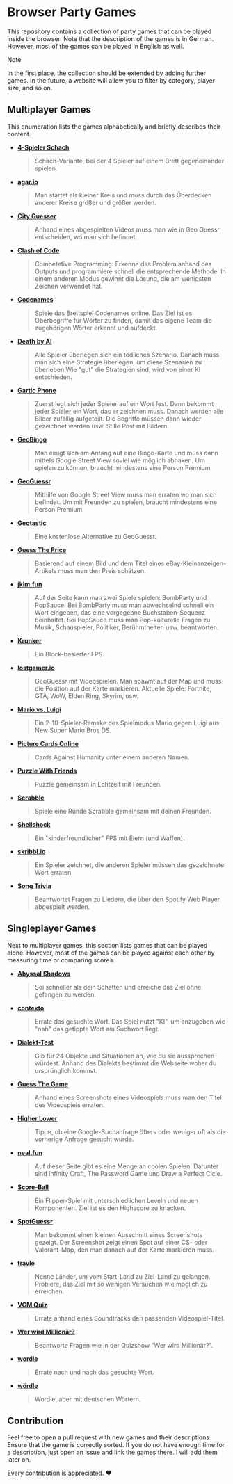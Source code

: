 # Browser Party Games

This repository contains a collection of party games that can be played inside the browser.
Note that the description of the games is in German.
However, most of the games can be played in English as well.

> [!NOTE]
> In the first place, the collection should be extended by adding further games.
> In the future, a website will allow you to filter by category, player size, and so on.

## Multiplayer Games

This enumeration lists the games alphabetically and briefly describes their content.

- **[4-Spieler Schach](https://www.chess.com/de/terms/4-spieler-schach)**
  > Schach-Variante, bei der 4 Spieler auf einem Brett gegeneinander spielen.
- **[agar.io](https://agar.io)**
  > Man startet als kleiner Kreis und muss durch das Überdecken anderer Kreise größer und größer werden.
- **[City Guesser](https://virtualvacation.us/guess)**
  > Anhand eines abgespielten Videos muss man wie in Geo Guessr entscheiden, wo man sich befindet.
- **[Clash of Code](https://www.codingame.com/multiplayer/clashofcode)**
  > Competetive Programming: Erkenne das Problem anhand des Outputs und programmiere schnell die entsprechende Methode.
  > In einem anderen Modus gewinnt die Lösung, die am wenigsten Zeichen verwendet hat.
- **[Codenames](https://codenames.game)**
  > Spiele das Brettspiel Codenames online.
  > Das Ziel ist es Oberbegriffe für Wörter zu finden, damit das eigene Team die zugehörigen Wörter erkennt und aufdeckt.
- **[Death by AI](https://deathbyai.gg)**
  > Alle Spieler überlegen sich ein tödliches Szenario.
  > Danach muss man sich eine Strategie überlegen, um diese Szenarien zu überleben
  > Wie "gut" die Strategien sind, wird von einer KI entschieden.
- **[Gartic Phone](https://garticphone.com)**
  > Zuerst legt sich jeder Spieler auf ein Wort fest.
  > Dann bekommt jeder Spieler ein Wort, das er zeichnen muss.
  > Danach werden alle Bilder zufällig aufgeteilt.
  > Die Begriffe müssen dann wieder gezeichnet werden usw.
  > Stille Post mit Bildern.
- **[GeoBingo](https://geobingo.io)**
  > Man einigt sich am Anfang auf eine Bingo-Karte und muss dann mittels Google Street View soviel wie möglich abhaken.
  > Um spielen zu können, braucht mindestens eine Person Premium.
- **[GeoGuessr](https://www.geoguessr.com)**
  > Mithilfe von Google Street View muss man erraten wo man sich befindet.
  > Um mit Freunden zu spielen, braucht mindestens eine Person Premium.
- **[Geotastic](https://geotastic.net)**
  > Eine kostenlose Alternative zu GeoGuessr.
- **[Guess The Price](https://guess-the-price.de)**
  > Basierend auf einem Bild und dem Titel eines eBay-Kleinanzeigen-Artikels muss man den Preis schätzen.
- **[jklm.fun](https://jklm.fun)**
  > Auf der Seite kann man zwei Spiele spielen: BombParty und PopSauce.
  > Bei BombParty muss man abwechselnd schnell ein Wort eingeben, das eine vorgegebne Buchstaben-Sequenz beinhaltet.
  > Bei PopSauce muss man Pop-kulturelle Fragen zu Musik, Schauspieler, Politiker, Berühmtheiten usw. beantworten.
- **[Krunker](https://krunker.io)**
  > Ein Block-basierter FPS.
- **[lostgamer.io](https://lostgamer.io)**
  > GeoGuessr mit Videospielen.
  > Man spawnt auf der Map und muss die Position auf der Karte markieren.
  > Aktuelle Spiele: Fortnite, GTA, WoW, Elden Ring, Skyrim, usw.
- **[Mario vs. Luigi](https://ipodtouch0218.itch.io/nsmb-mariovsluigi)**
  > Ein 2-10-Spieler-Remake des Spielmodus Mario gegen Luigi aus New Super Mario Bros DS.
- **[Picture Cards Online](https://www.picturecards.online)**
  > Cards Against Humanity unter einem anderen Namen.
- **[Puzzle With Friends](https://preview.puzzlewithfriends.net)**
  > Puzzle gemeinsam in Echtzeit mit Freunden.
- **[Scrabble](https://playscrabble.com)**
  > Spiele eine Runde Scrabble gemeinsam mit deinen Freunden.
- **[Shellshock](https://shellshock.io/)**
  > Ein "kinderfreundlicher" FPS mit Eiern (und Waffen).
- **[skribbl.io](https://skribbl.io)**
  > Ein Spieler zeichnet, die anderen Spieler müssen das gezeichnete Wort erraten.
- **[Song Trivia](https://songtrivia2.io/de)**
  > Beantwortet Fragen zu Liedern, die über den Spotify Web Player abgespielt werden.

## Singleplayer Games

Next to multiplayer games, this section lists games that can be played alone.
However, most of the games can be played against each other by measuring time or comparing scores.

- **[Abyssal Shadows](https://byxtogo.itch.io/abyssalshadows)**
  > Sei schneller als dein Schatten und erreiche das Ziel ohne gefangen zu werden.
- **[contexto](https://contexto.me)**
  > Errate das gesuchte Wort.
  > Das Spiel nutzt "KI", um anzugeben wie "nah" das getippte Wort am Suchwort liegt.
- **[Dialekt-Test](https://www.tagesanzeiger.ch/dialekt-test-wir-wissen-woher-sie-stammen-jetzt-noch-genauer-205060715129)**
  > Gib für 24 Objekte und Situationen an, wie du sie aussprechen würdest.
  > Anhand des Dialekts bestimmt die Webseite woher du ursprünglich kommst.
- **[Guess The Game](https://guessthe.game)**
  > Anhand eines Screenshots eines Videospiels muss man den Titel des Videospiels erraten.
- **[Higher Lower](https://www.higherlowergame.com)**
  > Tippe, ob eine Google-Suchanfrage öfters oder weniger oft als die vorherige Anfrage gesucht wurde.
- **[neal.fun](https://neal.fun/)**
  > Auf dieser Seite gibt es eine Menge an coolen Spielen.
  > Darunter sind Infinity Craft, The Password Game und Draw a Perfect Cicle.
- **[Score-Ball](https://byxtogo.itch.io/scoreball)**
  > Ein Flipper-Spiel mit unterschiedlichen Leveln und neuen Komponenten.
  > Ziel ist es den Highscore zu knacken.
- **[SpotGuessr](https://www.spotguessr.com)**
  > Man bekommt einen kleinen Ausschnitt eines Screenshots gezeigt.
  > Der Screenshot zeigt einen Spot auf einer CS- oder Valorant-Map, den man danach auf der Karte markieren muss.
- **[travle](https://travle.earth)**
  > Nenne Länder, um vom Start-Land zu Ziel-Land zu gelangen.
  > Probiere, das Ziel mit so wenigen Versuchen wie möglich zu erreichen.
- **[VGM Quiz](https://www.vgm-quiz.com/play/)**
  > Errate anhand eines Soundtracks den passenden Videospiel-Titel.
- **[Wer wird Millionär?](https://spiele.rtl.de/spiele/rtl-spiele/wwm)**
  > Beantworte Fragen wie in der Quizshow "Wer wird Millionär?".
- **[wordle](https://www.nytimes.com/games/wordle/index.html)**
  > Errate nach und nach das gesuchte Wort.
- **[wördle](https://www.wördle.de)**
  > Wordle, aber mit deutschen Wörtern.

## Contribution
Feel free to open a pull request with new games and their descriptions.
Ensure that the game is correctly sorted.
If you do not have enough time for a description, just open an issue and link the games there.
I will add them later on.

Every contribution is appreciated. ❤️
